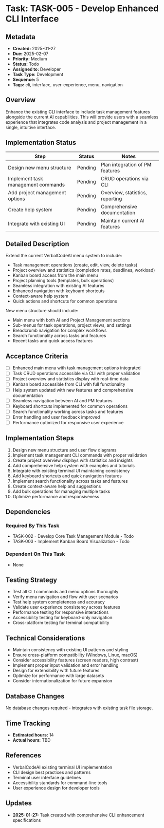 # Task: TASK-005 - Develop Enhanced CLI Interface

## Metadata
- **Created:** 2025-01-27
- **Due:** 2025-02-07
- **Priority:** Medium
- **Status:** Todo
- **Assigned to:** Developer
- **Task Type:** Development
- **Sequence:** 5
- **Tags:** cli, interface, user-experience, menu, navigation

## Overview
Enhance the existing CLI interface to include task management features alongside the current AI capabilities. This will provide users with a seamless experience that integrates code analysis and project management in a single, intuitive interface.

## Implementation Status
| Step | Status | Notes |
|------|--------|-------|
| Design new menu structure | Pending | Plan integration of PM features |
| Implement task management commands | Pending | CRUD operations via CLI |
| Add project management options | Pending | Overview, statistics, reporting |
| Create help system | Pending | Comprehensive documentation |
| Integrate with existing UI | Pending | Maintain current AI features |

## Detailed Description
Extend the current VerbalCodeAI menu system to include:
- Task management operations (create, edit, view, delete tasks)
- Project overview and statistics (completion rates, deadlines, workload)
- Kanban board access from the main menu
- Project planning tools (templates, bulk operations)
- Seamless integration with existing AI features
- Enhanced navigation with keyboard shortcuts
- Context-aware help system
- Quick actions and shortcuts for common operations

New menu structure should include:
- Main menu with both AI and Project Management sections
- Sub-menus for task operations, project views, and settings
- Breadcrumb navigation for complex workflows
- Search functionality across tasks and features
- Recent tasks and quick access features

## Acceptance Criteria
- [ ] Enhanced main menu with task management options integrated
- [ ] Task CRUD operations accessible via CLI with proper validation
- [ ] Project overview and statistics display with real-time data
- [ ] Kanban board accessible from CLI with full functionality
- [ ] Help system updated with new features and comprehensive documentation
- [ ] Seamless navigation between AI and PM features
- [ ] Keyboard shortcuts implemented for common operations
- [ ] Search functionality working across tasks and features
- [ ] Error handling and user feedback improved
- [ ] Performance optimized for responsive user experience

## Implementation Steps
1. Design new menu structure and user flow diagrams
2. Implement task management CLI commands with proper validation
3. Create project overview displays with statistics and insights
4. Add comprehensive help system with examples and tutorials
5. Integrate with existing terminal UI maintaining consistency
6. Add keyboard shortcuts and quick navigation features
7. Implement search functionality across tasks and features
8. Create context-aware help and suggestions
9. Add bulk operations for managing multiple tasks
10. Optimize performance and responsiveness

## Dependencies
### Required By This Task
- TASK-002 - Develop Core Task Management Module - Todo
- TASK-003 - Implement Kanban Board Visualization - Todo

### Dependent On This Task
- None

## Testing Strategy
- Test all CLI commands and menu options thoroughly
- Verify menu navigation and flow with user scenarios
- Test help system completeness and accuracy
- Validate user experience consistency across features
- Performance testing for responsive interactions
- Accessibility testing for keyboard-only navigation
- Cross-platform testing for terminal compatibility

## Technical Considerations
- Maintain consistency with existing UI patterns and styling
- Ensure cross-platform compatibility (Windows, Linux, macOS)
- Consider accessibility features (screen readers, high contrast)
- Implement proper input validation and error handling
- Design for extensibility with future features
- Optimize for performance with large datasets
- Consider internationalization for future expansion

## Database Changes
No database changes required - integrates with existing task file storage.

## Time Tracking
- **Estimated hours:** 14
- **Actual hours:** TBD

## References
- VerbalCodeAI existing terminal UI implementation
- CLI design best practices and patterns
- Terminal user interface guidelines
- Accessibility standards for command-line tools
- User experience design for developer tools

## Updates
- **2025-01-27:** Task created with comprehensive CLI enhancement specifications 